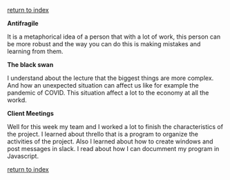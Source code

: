 [return to index](index.md)

**Antifragile**

It is a metaphorical idea of a person that with a lot of work, this person can be more robust and the way you can do this is making mistakes and learning from them.


**The black swan**

I understand about the lecture that the biggest things are more complex. And how an unexpected situation can affect us like for example the pandemic of COVID. This situation affect a lot to the economy at all the workd. 

**Client Meetings**

Well for this week my team and I worked a lot to finish the characteristics of the project. I learned about thrello that is a program to organize the activities of the project. Also I learned about how to create windows  and post messages in slack. I read about how I can documment my program in Javascript.


[return to index](index.md)